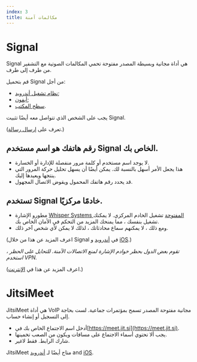 ```yaml
---
index: 3
title: مكالمات آمنة
---
```

# Signal

Signal هي أداة مجانية وبسيطة المصدر مفتوحة تحمي المكالمات الصوتية مع التشفير من طرف إلى طرف.

قم بتحميل Signal من أجل:

*   [نظام تشغيل أندرويد](https://play.google.com/store/apps/details?id=org.thoughtcrime.securesms); 
*   [أيفون](https://itunes.apple.com/ie/app/signal-private-messenger/id874139669);
*   [سطح المكتب](https://signal.org/download/). 

يجب على الشخص الذي تتواصل معه أيضًا تثبيت Signal.

(تعرف على [إرسال رسالة](umbrella://communications/sending-a-message).)

## رقم هاتفك هو اسم مستخدم Signal الخاص بك.

*   لا يوجد اسم مستخدم أو كلمة مرور منفصلة للإدارة أو الخسارة.
*   هذا يجعل الأمر أسهل بالنسبة لك. يمكن أيضًا أن يسهل تحليل حركة المرور التي ينتجها ويعيدها إليك.
*   قد يحدد رقم هاتفك المحمول ويقوض الاتصال المجهول.

## تستخدم Signal خادمًا مركزيًا.

*   مطورو الإشارة [Whisper Systems المفتوحة](https://signal.org/about/) تشغيل الخادم المركزي. لا يمكنك تشغيل بنفسك ، مما يمنحك المزيد من التحكم في الأمان الخاص بك.
*   ومع ذلك ، لا يمكنهم سماع محادثاتك ، لذلك لا يمكن لأي شخص آخر ذلك.

(اعرف المزيد عن هذا من خلال Signal في  [أندرويد](umbrella://tools/messaging/s_signal-for-android.md) و [iOS](umbrella://tools/messaging/s_signal-for-ios.md).)

*تقوم بعض الدول بحظر خوادم الإشارة لمنع الاتصالات الآمنة. للتحايل على الحظر ، استخدم VPN.*

(اعرف المزيد عن هذا في [الإنترنت](umbrella://communications/the-internet/beginner).)

# JitsiMeet

JitsiMeet هي أداة VoIP مجانية مفتوحة المصدر تسمح بمؤتمرات جماعية. لست بحاجة إلى التسجيل أو إنشاء حساب.

*   أدخل اسم الاجتماع الخاص بك في[https://meet.jit.si](https://meet.jit.si). 
*   يجب ألا تحتوي أسماء الاجتماع على مسافات ويكون من الصعب تخمينها.
*   شارك الرابط. فقط لاغير.

JitsiMeet متاح أيضًا لـ [أندرويد](https://play.google.com/store/apps/details?id=org.jitsi.meet) and [iOS](https://itunes.apple.com/us/app/jitsi-meet/id1165103905).